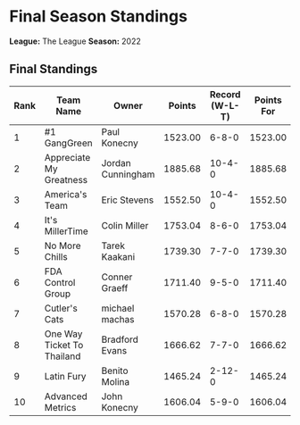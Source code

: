 # Final Season Standings

**League:** The League
**Season:** 2022

## Final Standings

| Rank | Team Name | Owner | Points | Record (W-L-T) | Points For | Points Against |
|------|-----------|-------|--------|----------------|------------|----------------|
| 1 | #1 GangGreen | Paul Konecny | 1523.00 | 6-8-0 | 1523.00 | 1668.80 |
| 2 | Appreciate My Greatness | Jordan Cunningham | 1885.68 | 10-4-0 | 1885.68 | 1605.28 |
| 3 | America's Team | Eric Stevens | 1552.50 | 10-4-0 | 1552.50 | 1478.28 |
| 4 | It's MillerTime | Colin Miller | 1753.04 | 8-6-0 | 1753.04 | 1665.02 |
| 5 | No More Chills | Tarek Kaakani | 1739.30 | 7-7-0 | 1739.30 | 1761.60 |
| 6 | FDA Control Group | Conner Graeff | 1711.40 | 9-5-0 | 1711.40 | 1620.66 |
| 7 | Cutler's Cats | michael machas | 1570.28 | 6-8-0 | 1570.28 | 1610.64 |
| 8 | One Way Ticket  To Thailand | Bradford Evans | 1666.62 | 7-7-0 | 1666.62 | 1636.56 |
| 9 | Latin Fury | Benito Molina | 1465.24 | 2-12-0 | 1465.24 | 1762.32 |
| 10 | Advanced Metrics | John Konecny | 1606.04 | 5-9-0 | 1606.04 | 1663.94 |
